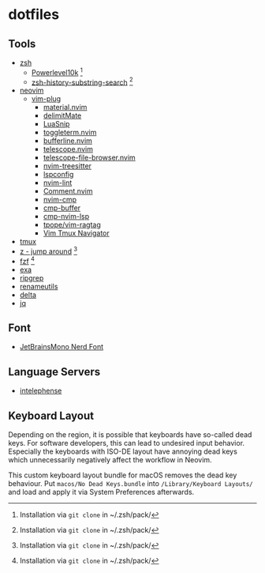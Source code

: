 # dotfiles

## Tools

- [zsh](https://www.zsh.org)
    - [Powerlevel10k](https://github.com/romkatv/powerlevel10k) [^1]
    - [zsh-history-substring-search](https://github.com/zsh-users/zsh-history-substring-search) [^1]
- [neovim](https://www.neovim.io)
    - [vim-plug](https://github.com/junegunn/vim-plug)
        - [material.nvim](https://github.com/marko-cerovac/material.nvim)
        - [delimitMate](https://github.com/Raimondi/delimitMate)
        - [LuaSnip](https://github.com/L3MON4D3/LuaSnip)
        - [toggleterm.nvim](https://github.com/akinsho/toggleterm.nvim)
        - [bufferline.nvim](https://github.com/akinsho/bufferline.nvim)
        - [telescope.nvim](https://github.com/nvim-telescope/telescope.nvim)
        - [telescope-file-browser.nvim](https://github.com/nvim-telescope/telescope-file-browser.nvim)
        - [nvim-treesitter](https://github.com/nvim-treesitter/nvim-treesitter)
        - [lspconfig](https://github.com/neovim/nvim-lspconfig)
        - [nvim-lint](https://github.com/mfussenegger/nvim-lint)
        - [Comment.nvim](https://github.com/numToStr/Comment.nvim)
        - [nvim-cmp](https://github.com/hrsh7th/nvim-cmp/)
        - [cmp-buffer](https://github.com/hrsh7th/cmp-buffer)
        - [cmp-nvim-lsp](https://github.com/hrsh7th/cmp-nvim-lsp)
        - [tpope/vim-ragtag](https://github.com/tpope/vim-ragtag)
        - [Vim Tmux Navigator](https://github.com/christoomey/vim-tmux-navigator)
- [tmux](https://github.com/tmux/tmux/wiki/Installing)
- [z - jump around](https://github.com/rupa/z) [^1]
- [fzf](https://github.com/junegunn/fzf) [^1]
- [exa](https://github.com/ogham/exa)
- [ripgrep](https://github.com/BurntSushi/ripgrep)
- [renameutils](https://www.nongnu.org/renameutils/)
- [delta](https://github.com/dandavison/delta)
- [jq](https://jqlang.github.io/jq/)

## Font

- [JetBrainsMono Nerd Font](https://www.nerdfonts.com/font-downloads)

## Language Servers

- [intelephense](https://intelephense.com)

## Keyboard Layout

Depending on the region, it is possible that keyboards have so-called dead keys. For software developers, this can lead to undesired input behavior. Especially the keyboards with ISO-DE layout have annoying dead keys which unnecessarily negatively affect the workflow in Neovim.

This custom keyboard layout bundle for macOS removes the dead key behaviour. Put `macos/No Dead Keys.bundle` into `/Library/Keyboard Layouts/` and load and apply it via System Preferences afterwards.

[^1]: Installation via `git clone` in ~/.zsh/pack/<package-name>
